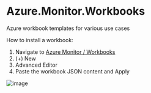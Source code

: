 # Azure.Monitor.Workbooks
Azure workbook templates for various use cases

How to install a workbook:

1. Navigate to [Azure Monitor / Workbooks](https://ms.portal.azure.com/#blade/Microsoft_Azure_Monitoring/AzureMonitoringBrowseBlade/workbooks)
2. (+) New
3. Advanced Editor
4. Paste the workbook JSON content and Apply

![image](https://user-images.githubusercontent.com/11852796/112987033-8d659780-9162-11eb-819d-3a4024161e3d.png)

